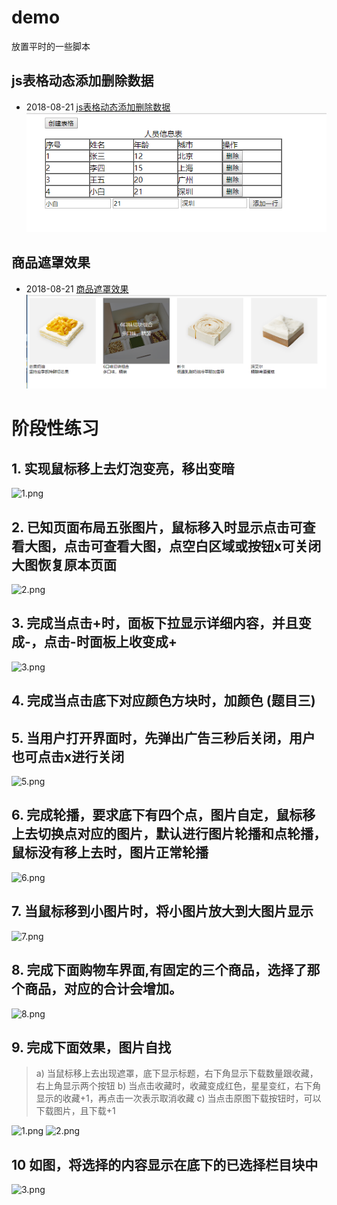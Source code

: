 # demo
放置平时的一些脚本
## js表格动态添加删除数据
* 2018-08-21 [js表格动态添加删除数据](https://github.com/hannoch/demo/tree/master/JavaScript/create_table)
![](https://github.com/hannoch/demo/blob/master/JavaScript/create_table/table.png)

## 商品遮罩效果
* 2018-08-21 [商品遮罩效果](https://github.com/hannoch/demo/tree/master/JavaScript/mask)
![商品遮罩效果](https://github.com/hannoch/demo/blob/master/JavaScript/mask/images/mask.png)

# 阶段性练习

## 1.	实现鼠标移上去灯泡变亮，移出变暗
  ![1.png](https://upload-images.jianshu.io/upload_images/5451635-911fa830c9e26780.png)
## 2.	已知页面布局五张图片，鼠标移入时显示点击可查看大图，点击可查看大图，点空白区域或按钮x可关闭大图恢复原本页面

![2.png](https://upload-images.jianshu.io/upload_images/5451635-765243ac56c2b56a.png)

## 3.	完成当点击+时，面板下拉显示详细内容，并且变成-，点击-时面板上收变成+
![3.png](https://upload-images.jianshu.io/upload_images/5451635-9664ac2d550d2200.png)
## 4.	完成当点击底下对应颜色方块时，加颜色 (题目三)
 
## 5.	当用户打开界面时，先弹出广告三秒后关闭，用户也可点击x进行关闭
 ![5.png](https://upload-images.jianshu.io/upload_images/5451635-316969dd5e5402bf.png)

## 6.	完成轮播，要求底下有四个点，图片自定，鼠标移上去切换点对应的图片，默认进行图片轮播和点轮播，鼠标没有移上去时，图片正常轮播
 ![6.png](https://upload-images.jianshu.io/upload_images/5451635-86a3240f8e432000.png)
## 7.	当鼠标移到小图片时，将小图片放大到大图片显示
![7.png](https://upload-images.jianshu.io/upload_images/5451635-c40be9d7c22a9275.png)
## 8.	完成下面购物车界面,有固定的三个商品，选择了那个商品，对应的合计会增加。

![8.png](https://upload-images.jianshu.io/upload_images/5451635-f12e00ab8db486f7.png)

## 9.	完成下面效果，图片自找

> a)	当鼠标移上去出现遮罩，底下显示标题，右下角显示下载数量跟收藏，右上角显示两个按钮
> b)	当点击收藏时，收藏变成红色，星星变红，右下角显示的收藏+1，再点击一次表示取消收藏
> c)	当点击原图下载按钮时，可以下载图片，且下载+1

![1.png](https://upload-images.jianshu.io/upload_images/5451635-7a4442dee5d869d4.png)
![2.png](https://upload-images.jianshu.io/upload_images/5451635-7ee5c51db634af25.png)

## 10 如图，将选择的内容显示在底下的已选择栏目块中
![3.png](https://upload-images.jianshu.io/upload_images/5451635-27fe8883afcab365.png)

